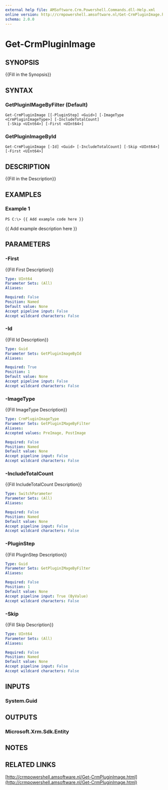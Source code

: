 ```yaml
---
external help file: AMSoftware.Crm.Powershell.Commands.dll-Help.xml
online version: http://crmpowershell.amsoftware.nl/Get-CrmPluginImage.html
schema: 2.0.0
---
```


# Get-CrmPluginImage

## SYNOPSIS
{{Fill in the Synopsis}}

## SYNTAX

### GetPluginIMageByFilter (Default)
```
Get-CrmPluginImage [[-PluginStep] <Guid>] [-ImageType <CrmPluginImageType>] [-IncludeTotalCount]
 [-Skip <UInt64>] [-First <UInt64>]
```

### GetPluginImageById
```
Get-CrmPluginImage [-Id] <Guid> [-IncludeTotalCount] [-Skip <UInt64>] [-First <UInt64>]
```

## DESCRIPTION
{{Fill in the Description}}

## EXAMPLES

### Example 1
```
PS C:\> {{ Add example code here }}
```

{{ Add example description here }}

## PARAMETERS

### -First
{{Fill First Description}}

```yaml
Type: UInt64
Parameter Sets: (All)
Aliases: 

Required: False
Position: Named
Default value: None
Accept pipeline input: False
Accept wildcard characters: False
```

### -Id
{{Fill Id Description}}

```yaml
Type: Guid
Parameter Sets: GetPluginImageById
Aliases: 

Required: True
Position: 1
Default value: None
Accept pipeline input: False
Accept wildcard characters: False
```

### -ImageType
{{Fill ImageType Description}}

```yaml
Type: CrmPluginImageType
Parameter Sets: GetPluginIMageByFilter
Aliases: 
Accepted values: PreImage, PostImage

Required: False
Position: Named
Default value: None
Accept pipeline input: False
Accept wildcard characters: False
```

### -IncludeTotalCount
{{Fill IncludeTotalCount Description}}

```yaml
Type: SwitchParameter
Parameter Sets: (All)
Aliases: 

Required: False
Position: Named
Default value: None
Accept pipeline input: False
Accept wildcard characters: False
```

### -PluginStep
{{Fill PluginStep Description}}

```yaml
Type: Guid
Parameter Sets: GetPluginIMageByFilter
Aliases: 

Required: False
Position: 1
Default value: None
Accept pipeline input: True (ByValue)
Accept wildcard characters: False
```

### -Skip
{{Fill Skip Description}}

```yaml
Type: UInt64
Parameter Sets: (All)
Aliases: 

Required: False
Position: Named
Default value: None
Accept pipeline input: False
Accept wildcard characters: False
```

## INPUTS

### System.Guid


## OUTPUTS

### Microsoft.Xrm.Sdk.Entity


## NOTES

## RELATED LINKS

[http://crmpowershell.amsoftware.nl/Get-CrmPluginImage.html](http://crmpowershell.amsoftware.nl/Get-CrmPluginImage.html)

